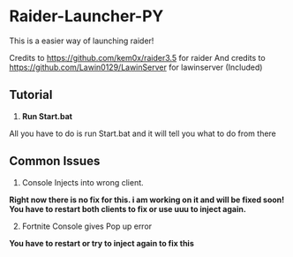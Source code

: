 # Raider-Launcher-PY
This is a easier way of launching raider!

Credits to https://github.com/kem0x/raider3.5 for raider
And credits to https://github.com/Lawin0129/LawinServer for lawinserver (Included)

## Tutorial
1. **Run Start.bat**

All you have to do is run Start.bat and it will tell you what to do from there





## Common Issues
1. Console Injects into wrong client. 

**Right now there is no fix for this. i am working on it and will be fixed soon! You have to restart both clients to fix or use uuu to inject again.**

2. Fortnite Console gives Pop up error

**You have to restart or try to inject again to fix this**
